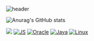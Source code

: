 

<!--
**TaeWonEom97/TaeWonEom97** is a ✨ _special_ ✨ repository because its `README.md` (this file) appears on your GitHub profile.

Here are some ideas to get you started:

- 🔭 I’m currently working on ...
- 🌱 I’m currently learning ...
- 👯 I’m looking to collaborate on ...
- 🤔 I’m looking for help with ...
- 💬 Ask me about ...
- 📫 How to reach me: ...
- 😄 Pronouns: ...
- ⚡ Fun fact: ...
-->
![header](https://capsule-render.vercel.app/api?type=wave&color=gradient&height=300&section=header&text=TaeWonEom97&fontSize=70&animation=fadeIn)


![Anurag's GitHub stats](https://github-readme-stats.vercel.app/api?username=TaeWonEom97&show_icons=true&theme=radical)

<img src="https://img.shields.io/badge/Android-3DDC84?style=flat-square&logo=Android&logoColor=white"/>    [![JS](https://img.shields.io/badge/JavaScript-F7DF1E?style=flat-square&logo=JavaScript&logoColor=black)](github.com/Joowon0220/TODO-List)  [![Oracle](https://img.shields.io/badge/Oracle-F80000?style=flat-square&logo=Oracle&logoColor=white)](github.com/TaeWonEom97/TODO-List)    [![Java](https://img.shields.io/badge/Java-007396?style=flat-square&logo=Java&logoColor=white)](github.com/TaeWonEom97/TODO-List)    [![Linux](https://img.shields.io/badge/Linux-FCC624?style=flat-square&logo=Linux&logoColor=white)](github.com/TaeWonEom97/TODO-List) 


